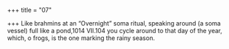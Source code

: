 +++
title = "07"

+++
Like brahmins at an “Overnight” soma ritual, speaking around (a soma  vessel) full like a pond,1014 VII.104
you cycle around to that day of the year, which, o frogs, is the one
marking the rainy season.